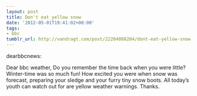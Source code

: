 ```yaml
---
layout: post
title: Don't eat yellow snow
date: '2012-05-01T19:41:02+00:00'
tags:
- bbc
tumblr_url: http://vandragt.com/post/22204088204/dont-eat-yellow-snow
---
```

dearbbcnews:

Dear bbc weather,
Do you remember the time back when you were little? Winter-time was so much fun! How excited you were when snow was forecast, preparing your sledge and your furry tiny snow boots.
All today’s youth can watch out for are yellow weather warnings. Thanks.

